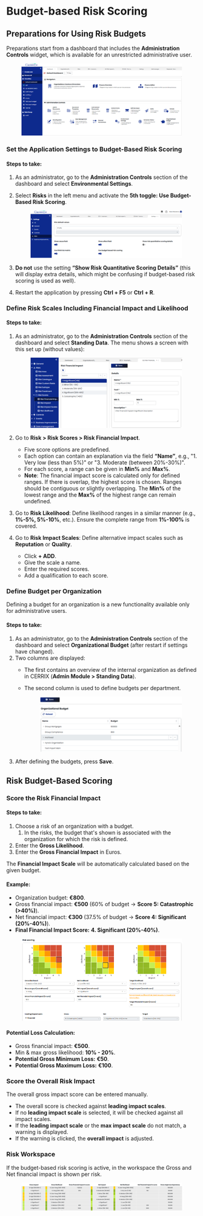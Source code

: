 # Budget-based Risk Scoring

## Preparations for Using Risk Budgets

Preparations start from a dashboard that includes the **Administration Controls** widget, which is available for an unrestricted administrative user.

<figure><img src="../../../.gitbook/assets/image (1) (1) (1) (1) (1) (1) (1) (1) (1) (1).png" alt=""><figcaption></figcaption></figure>

### Set the Application Settings to Budget-Based Risk Scoring

#### Steps to take:

1. As an administrator, go to the **Administration Controls** section of the dashboard and select **Environmental Settings**.
2.  Select **Risks** in the left menu and activate the **5th toggle: Use Budget-Based Risk Scoring**.

    <figure><img src="../../../.gitbook/assets/image (1) (1) (1) (1) (1) (1) (1) (1) (1) (1) (1).png" alt=""><figcaption></figcaption></figure>
3. **Do not** use the setting **“Show Risk Quantitative Scoring Details”** (this will display extra details, which might be confusing if budget-based risk scoring is used as well).
4. Restart the application by pressing **Ctrl + F5** or **Ctrl + R**.

### Define Risk Scales Including Financial Impact and Likelihood

#### Steps to take:

1.  As an administrator, go to the **Administration Controls** section of the dashboard and select **Standing Data**. The menu shows a screen with this set up (without values):

    <figure><img src="../../../.gitbook/assets/image (2) (1) (1) (1) (1).png" alt=""><figcaption></figcaption></figure>
2. Go to **Risk > Risk Scores > Risk Financial Impact**.
   * Five score options are predefined.
   * Each option can contain an explanation via the field **“Name”**, e.g., "1. Very low (less than 5%)" or "3. Moderate (between 20%-30%)".
   * For each score, a range can be given in **Min%** and **Max%**.
   * **Note**: The financial impact score is calculated only for defined ranges. If there is overlap, the highest score is chosen. Ranges should be contiguous or slightly overlapping. The **Min%** of the lowest range and the **Max%** of the highest range can remain undefined.
3. Go to **Risk Likelihood**: Define likelihood ranges in a similar manner (e.g., **1%-5%, 5%-10%**, etc.). Ensure the complete range from **1%-100%** is covered.
4. Go to **Risk Impact Scales**: Define alternative impact scales such as **Reputation** or **Quality**.
   * Click **+ ADD**.
   * Give the scale a name.
   * Enter the required scores.
   * Add a qualification to each score.

### Define Budget per Organization

Defining a budget for an organization is a new functionality available only for administrative users.

#### Steps to take:

1. As an administrator, go to the **Administration Controls** section of the dashboard and select **Organizational Budget** (after restart if settings have changed).
2. Two columns are displayed:
   * The first contains an overview of the internal organization as defined in CERRIX (**Admin Module > Standing Data**).
   *   The second column is used to define budgets per department.

       <figure><img src="../../../.gitbook/assets/image (3) (1) (1).png" alt=""><figcaption></figcaption></figure>
3. After defining the budgets, press **Save**.

## Risk Budget-Based Scoring

### Score the Risk Financial Impact

#### Steps to take:

1. Choose a risk of an organization with a budget.
   1. In the risks, the budget that's shown is associated with the organization for which the risk is defined.
2. Enter the **Gross Likelihood**.
3. Enter the **Gross Financial Impact** in Euros.

The **Financial Impact Scale** will be automatically calculated based on the given budget.

#### Example:

* Organization budget: **€800**.
* Gross financial impact: **€500** (60% of budget → **Score 5: Catastrophic (>40%)**).
* Net financial impact: **€300** (37.5% of budget → **Score 4: Significant (20%-40%)**).
* **Final Financial Impact Score:** **4. Significant (20%-40%)**.

<figure><img src="../../../.gitbook/assets/image (4) (1) (1).png" alt=""><figcaption></figcaption></figure>

#### Potential Loss Calculation:

* Gross financial impact: **€500**.
* Min & max gross likelihood: **10% - 20%**.
* **Potential Gross Minimum Loss:** **€50**.
* **Potential Gross Maximum Loss:** **€100**.

### Score the Overall Risk Impact

The overall gross impact score can be entered manually.

* The overall score is checked against **leading impact scales**.
* If no **leading impact scale** is selected, it will be checked against all impact scales.
* If the **leading impact scale** or the **max impact scale** do not match, a warning is displayed.
* If the warning is clicked, the **overall impact** is adjusted.

### Risk Workspace

If the budget-based risk scoring is active, in the workspace the Gross and Net financial impact is shown per risk.

<figure><img src="../../../.gitbook/assets/image (1) (1) (1) (2) (1).png" alt=""><figcaption></figcaption></figure>

